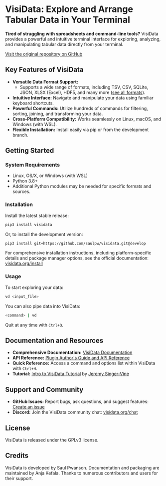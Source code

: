 # VisiData: Explore and Arrange Tabular Data in Your Terminal

**Tired of struggling with spreadsheets and command-line tools?** VisiData provides a powerful and intuitive terminal interface for exploring, analyzing, and manipulating tabular data directly from your terminal. 

[Visit the original repository on GitHub](https://github.com/saulpw/visidata)

## Key Features of VisiData

*   **Versatile Data Format Support:**
    *   Supports a wide range of formats, including TSV, CSV, SQLite, JSON, XLSX (Excel), HDF5, and many more ([see all formats](https://visidata.org/formats)).
*   **Intuitive Interface:** Navigate and manipulate your data using familiar keyboard shortcuts.
*   **Powerful Commands:**  Utilize hundreds of commands for filtering, sorting, joining, and transforming your data.
*   **Cross-Platform Compatibility:** Works seamlessly on Linux, macOS, and Windows (with WSL).
*   **Flexible Installation:** Install easily via pip or from the development branch.

## Getting Started

### System Requirements

*   Linux, OS/X, or Windows (with WSL)
*   Python 3.8+
*   Additional Python modules may be needed for specific formats and sources.

### Installation

Install the latest stable release:

```bash
pip3 install visidata
```

Or, to install the development version:

```bash
pip3 install git+https://github.com/saulpw/visidata.git@develop
```

For comprehensive installation instructions, including platform-specific details and package manager options, see the official documentation: [visidata.org/install](https://visidata.org/install)

### Usage

To start exploring your data:

```bash
vd <input_file>
```

You can also pipe data into VisiData:

```bash
<command> | vd
```

Quit at any time with `Ctrl+Q`.

## Documentation and Resources

*   **Comprehensive Documentation:** [VisiData Documentation](https://visidata.org/docs)
*   **API Reference:** [Plugin Author's Guide and API Reference](https://visidata.org/docs/api)
*   **Quick Reference:** Access a command and options list within VisiData with `Ctrl+H`.
*   **Tutorial:** [Intro to VisiData Tutorial](https://jsvine.github.io/intro-to-visidata/) by [Jeremy Singer-Vine](https://www.jsvine.com/)

## Support and Community

*   **GitHub Issues:**  Report bugs, ask questions, and suggest features: [Create an issue](https://github.com/saulpw/visidata/issues)
*   **Discord:** Join the VisiData community chat: [visidata.org/chat](https://visidata.org/chat)

## License

VisiData is released under the GPLv3 license.

## Credits

VisiData is developed by Saul Pwanson.  Documentation and packaging are maintained by Anja Kefala.  Thanks to numerous contributors and users for their support.